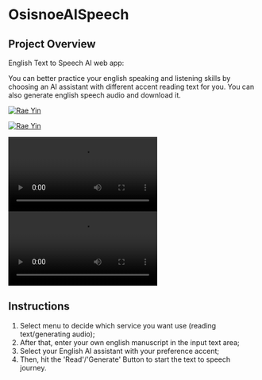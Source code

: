 # OsisnoeAISpeech
## Project Overview
English Text to Speech AI web app:
    
You can better practice your english speaking and listening skills 
by choosing an AI assistant with different accent reading text for you.
You can also generate english speech audio and download it. 
    
[![Rae Yin](https://img.shields.io/badge/Author-@YiLingYin03-gray.svg?colorA=gray&colorB=dodgergreen&logo=github)](https://github.com/YiLingYin03)

[![Rae Yin](https://img.shields.io/badge/Gmail-yinyiling03@gmail.com-red?logo=gmail)]()

![See Text2Speech Demo](https://github.com/YiLingYin03/OsisnoeAISpeech/blob/main/assets/instruction_video/OsisnoeAISpeech_Reading.mp4)
![See Text2SpeechAudioFile Demo](https://github.com/YiLingYin03/OsisnoeAISpeech/blob/main/assets/instruction_video/OsisnoeAISpeech_Reading.mp4)


## Instructions
1. Select menu to decide which service you want use (reading text/generating audio); 
2. After that, enter your own english manuscript in the input text area; 
3. Select your English AI assistant with your preference accent; 
4. Then, hit the 'Read'/'Generate' Button to start the text to speech journey. 
